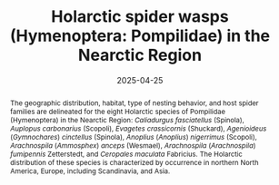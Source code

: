 ---
title: 'Holarctic spider wasps (Hymenoptera: Pompilidae) in the Nearctic Region'
date: '2025-04-25'
doi: 'https://doi.org/10.64338/im.1120.sswhb'
journal: Insecta Mundi
issue: '1120'
pagination: '1–7'
zoobank: 'urn:lsid:zoobank.org:pub:F5A15083-A116-4BBE-A63D-A06461B38339'
authors:
  - first_name: 'Frank J.'
    last_name: 'Kurczewski'
    affiliation: '1188 Converse Drive NE Atlanta, GA 30324'
    email: 'kurczewskifrank@gmail.com'

download: 'https://drive.google.com/file/d/1KlF4mqqjbJJsYqdQCQVWW5-WuDQSTuAY/view?usp=sharing'

supplementary:

keywords:
  - Geographic distribution
  - natural cavity nester
  - cleptoparasite
  - mud dauber
  - Bering land bridge
  - host spider family

categories:
  - Hymenoptera
  - Pompilidae
  
references:
  - authors: Buck M.
    year: 2005
    title: 'Two introduced spider wasps (Hymenoptera: Pompilidae) new to Canada, with notes on nesting habits and the incidence of introductions. The Canadian Entomologist 137'
    pages: 278–282
    doi: https://doi.org/10.4039/n04-107.
    url: 
    access: 

  - authors: Day MC.
    year: 1988
    title: 'Spider wasps. Hymenoptera: Pompilidae. Handbooks for the Identification of British Insects 6'
    pages: 1–60
    doi: 
    url: 
    access: 

  - authors: Evans HE.
    year: 1950
    title: 'A taxonomic study of the Nearctic spider wasps belonging to the tribe Pompilini (Hymenoptera: Pompilidae). Part I. Transactions of the American Entomological Society 75'
    pages: 133–270
    doi: 
    url: 
    access: 

  - authors: Evans HE.
    year: 1951a
    title: 'A taxonomic study of the Nearctic spider wasps belonging to the tribe Pompilini (Hymenoptera: Pompilidae). Part II. Genus <i>Anoplius </i>Dufour. Transactions of the American Entomological Society 76'
    pages: 207–361
    doi: 
    url: 
    access: 

  - authors: Evans HE.
    year: 1951b
    title: 'A taxonomic study of the Nearctic spider wasps belonging to the tribe Pompilini (Hymenoptera: Pompilidae). Part III. Transactions of the American Entomological Society 77'
    pages: 203–340
    doi: 
    url: 
    access: 

  - authors: Evans HE, Yoshimoto CM.
    year: 1962
    title: 'The ecology and nesting behavior of the Pompilidae (Hymenoptera) of the northeastern United States. Miscellaneous Publications of the Entomological Society of America 3'
    pages: 65–119
    doi: 
    url: 
    access: 

  - authors: Finnamore AT.
    year: 1997
    title: 'Aculeate wasps (Hymenoptera: Aculeata) of the Yukon, other than Formicidae. p. 867–900. In: Danks HV, Downes JA (eds.). Insects of the Yukon. Biological Survey of Canada (Terrestrial Arthropods); Ottawa, Canada'
    pages: 1034 p
    doi: 
    url: 
    access: 

  - authors: GBIF.
    year: 2024a
    title: '<i>Agenioideus cinctellus </i>(Spinola, 1808)'
    pages: 
    doi: 
    url: https://www.gbif.org/species/4505294
    access: (Last accessed 20 January 2025.)

  - authors: GBIF.
    year: 2024b
    title: '<i>Anoplius nigerrimus </i>(Scopoli, 1763)'
    pages: 
    doi: 
    url: https://www.gbif.org/species/4505578
    access: (Last accessed 19 January 2025.)

  - authors: GBIF.
    year: 2024c
    title: '<i>Arachnospila anceps </i>(Wesmael, 1851)'
    pages: 
    doi: 
    url: https://www.gbif.org/species/4505694
    access: (Last accessed 22 January 2025.)

  - authors: GBIF.
    year: 2024d
    title: '<i>Arachnospila fumipennis </i>Zetterstedt, 1838'
    pages: 
    doi: 
    url: https://www.gbif.org/species/4505772
    access: (Last accessed 19 January 2025.)

  - authors: GBIF.
    year: 2024e
    title: '<i>Auplopus carbonarius </i>(Scopoli, 1763)'
    pages: 
    doi: 
    url: https://www.gbif.org/species/4505140
    access: (Last accessed 18 January 2025.)

  - authors: GBIF.
    year: 2024f
    title: '<i>Caliadurgus fasciatellus </i>(Spinola, 1808)<i>'
    pages: 
    doi: 
    url: https://www.gbif.org/species/4504921
    access: (Last accessed 18 January 2025.)

  - authors: GBIF.
    year: 2024g
    title: '<i>Ceropales maculata </i>(Fabricius, 1775)'
    pages: 
    doi: 
    url: https://www.gbif.org/species/4504885
    access: (Last accessed 22 January 2025.)

  - authors: GBIF.
    year: 2024h
    title: '<i>Evagetes crassicornis </i>(Shuckard, 1835)'
    pages: 
    doi: 
    url: https://www.gbif.org/species/4505425
    access: (Last accessed 19 January 2025.)

  - authors: Grandi G.
    year: 1954
    title: 'Contributi alla conoscenza degli Imenotteri Aculeati XXVI. Bollettino dell’Istituto di Entomologia delia Universita degli Studi di Bologna 20'
    pages: 81–255
    doi: 
    url: 
    access: 

  - authors: Gros E, Durand F.
    year: 2013
    title: 'Les Pompiles. Comportement/Clé des Genres. Bulletin de l’Association Entomologique d’Arvernsis 1'
    pages: 1–183
    doi: 
    url: 
    access: 

  - authors: Hopkins DM.
    year: 1967
    title: 'Introduction. p. 1–6. In: Hopkins DM (ed.). The Bering land bridge. Stanford University Press; Stanford, CA'
    pages: 512 p
    doi: 
    url: 
    access: 

  - authors: Krombein KV.
    year: 1979
    title: 'Family Pompilidae. p. 1523–1570. In: Krombein KV, Hurd PD Jr., Smith DR, Burks BD (eds.). Catalog of Hymenoptera in America north of Mexico. Volume 2, Apocrita (Aculeata). Smithsonian Institution Press; Washington, DC'
    pages: 2209 p
    doi: 
    url: 
    access: 

  - authors: Kurczewski FE, Edwards GB.
    year: 2012
    title: 'Hosts, nesting behavior, and ecology of some North American spider wasps (Hymenoptera: Pompilidae). Southeastern Naturalist 11(Monograph 4)'
    pages: 1–71
    doi: https://doi.org/10.1656/058.011.m401
    url: 
    access: 

  - authors: Kurczewski FE, Edwards GB, Pitts JP.
    year: 2017
    title: 'Hosts, nesting behavior, and ecology of some North American spider wasps (Hymenoptera: Pompilidae), II. Southeastern Naturalist 16(Monograph 9)'
    pages: 1–82
    doi: https://doi.org/10.1656/058.016.
    url: 
    access: 

  - authors: Kurczewski FE, Kiernan DH.
    year: 2015
    title: 'Analysis of spider wasp host selection in the eastern Great Lakes Region (Hymenoptera: Pompilidae). Northeastern Naturalist 22(Monograph 11)'
    pages: 1–88
    doi: https://doi.org/10.1656/045.022.m1101
    url: 
    access: 

  - authors: Kurczewski FE, Kurczewski EJ.
    year: 1987
    title: 'Northern distribution records for some Nearctic Pompilidae (Hymenoptera). Great Lakes Entomologist 20(2)'
    pages: 81–84
    doi: https://doi.org/10.22543/0090-0222.1600
    url: 
    access: 

  - authors: Kurczewski FE, O’Brien M.
    year: 1991
    title: '<i>Auplopus carbonarius</i>, a Palearctic spider wasp, extends its range to Michigan (Hymenoptera: Pompilidae). The Great Lakes Entomologist 24(3)'
    pages: 185–186
    doi: https://doi.org/10.22543/0090-0222.1749
    url: 
    access: 

  - authors: Kurczewski FE, Spofford MG.
    year: 1985
    title: 'Observations on the nesting and unique cachement behavior of <i>Calicurgus hyalinatus </i>(Hymenoptera: Pompilidae). Great Lakes Entomologist 18(1)'
    pages: 41–44
    doi: 
    url: 
    access: 

  - authors: Lane MA, Kurczewski FE, Hanna RB.
    year: 1988
    title: 'Antennal sensilla and setae of <i>Evagetes parvus </i>(Hymenoptera, Pompilidae). Proceedings of the Entomological Society of Washington 90'
    pages: 428–439
    doi: 
    url: 
    access: 

  - authors: Lelej AS, Loktionov VM.
    year: 2009
    title: 'Review of the <i>Evagetes crassicornis </i>species-group (Hymenoptera: Pompilidae), with description of new species. Zootaxa 2230'
    pages: 42–50
    doi: https://doi.org/10.11646/zootaxa.2230.1.4.
    url: 
    access: 

  - authors: Nolfo S.
    year: 1983
    title: 'Notes on <i>Auplopus carbonarius</i>, a spider wasp (Hymenoptera: Pompilidae) new to the United States. Entomological News 94'
    pages: 29–30
    doi: 
    url: 
    access: 

  - authors: O’Hanlon A, O’Connor JP.
    year: 2021
    title: 'The spider-hunting wasps of Ireland (Hymenoptera: Pompilidae). A review of the species, their natural history and recorded distribution. Biology and Environment: Proceedings of the Royal Irish Academy 121B'
    pages: 61–82
    doi: https://doi.org/10.3318/bioe.2021.06
    url: 
    access: 

  - authors: Richards OW, Hamm AH.
    year: 1939
    title: 'The Biology of the British Pompilidae. Transactions of the Society for British Entomology 6'
    pages: 51–114
    doi: 
    url: 
    access: 

  - authors: Townes H.
    year: 1957
    title: 'Nearctic wasps of the subfamilies Pepsinae and Ceropalinae. Bulletin of the United States National Museum 209'
    pages: 1–286
    doi: 
    url: 
    access: 

  - authors: Wasbauer MS, Kimsey LS.
    year: 1985
    title: 'California spider wasps of the subfamily Pompilinae (Hymenoptera: Pompilidae). Bulletin of the California Insect Survey 26'
    pages: 1–130
    doi: 
    url: 
    access: 


abstract: 'The geographic distribution, habitat, type of nesting behavior, and host spider families are delineated for the eight Holarctic species of Pompilidae (Hymenoptera) in the Nearctic Region: <i>Caliadurgus fasciatellus </i>(Spinola), <i>Auplopus carbonarius </i>(Scopoli), <i>Evagetes crassicornis </i>(Shuckard), <i>Agenioideus </i>(<i>Gymnochares</i>) <i>cinctellus </i>(Spinola), <i>Anoplius </i>(<i>Anoplius</i>) <i>nigerrimus </i> (Scopoli), <i>Arachnospila </i> (<i>Ammosphex</i>) <i>anceps</i> (Wesmael), <i>Arachnospila </i>(<i>Arachnospila</i>) <i>fumipennis </i> Zetterstedt, and <i>Ceropales maculata </i>Fabricius. The Holarctic distribution of these species is characterized by occurrence in northern North America, Europe, including Scandinavia, and Asia.'
---